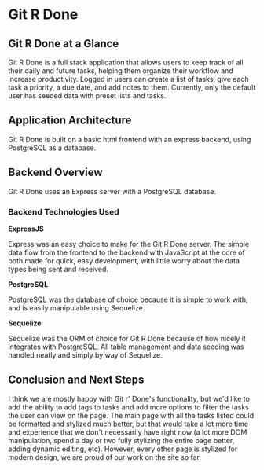 # Git R Done

## Git R Done at a Glance

Git R Done is a full stack application that allows users to keep track of all their daily and future tasks, helping them organize their workflow and increase productivity. Logged in users can create a list of tasks, give each task a priority, a due date, and add notes to them. Currently, only the default user has seeded data with preset lists and tasks.

## Application Architecture
Git R Done is built on a basic html frontend with an express backend, using PostgreSQL as a database.

## Backend Overview

Git R Done uses an Express server with a PostgreSQL database.

### Backend Technologies Used

**ExpressJS**

Express was an easy choice to make for the Git R Done server. The simple data flow from the frontend to the backend with JavaScript at the core of both made for quick, easy development, with little worry about the data types being sent and received.

**PostgreSQL**

PostgreSQL was the database of choice because it is simple to work with, and is easily manipulable using Sequelize.

**Sequelize**

Sequelize was the ORM of choice for Git R Done because of how nicely it integrates with PostgreSQL. All table management and data seeding was handled neatly and simply by way of Sequelize.

## Conclusion and Next Steps

I think we are mostly happy with Git r' Done's functionality, but we'd like to add the ability to add tags to tasks and add more options to filter the tasks the user can view on the page. The main page with all the tasks listed could be formatted and stylized much better, but that would take a lot more time and experience that we don't necessarily have right now (a lot more DOM manipulation, spend a day or two fully stylizing the entire page better, adding dynamic editing, etc). However, every other page is stylized for modern design, we are proud of our work on the site so far. 
